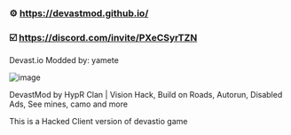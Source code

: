 ### ⚙️ https://devastmod.github.io/

### ☑️ https://discord.com/invite/PXeCSyrTZN



Devast.io Modded by: yamete

![image](https://user-images.githubusercontent.com/102901194/196738406-149a6e35-863d-4377-801a-93fa9db7e240.png)


DevastMod by HypR Clan | Vision Hack, Build on Roads, Autorun, Disabled Ads, See mines, camo and more

This is a Hacked Client version of devastio game

<!--
**DevastMod/DevastMod** is a ✨ _special_ ✨ repository because its `README.md` (this file) appears on your GitHub profile.

Here are some ideas to get you started:

- 🔭 I’m currently working on ...
- 🌱 I’m currently learning ...
- 👯 I’m looking to collaborate on ...
- 🤔 I’m looking for help with ...
- 💬 Ask me about ...
- 📫 How to reach me: ...
- 😄 Pronouns: ...
- ⚡ Fun fact: ...
-->
